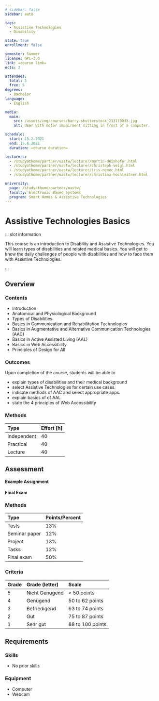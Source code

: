 ```yaml
---
# sidebar: false
sidebar: auto

tags:
  - Assistive Technologies
  - Disability

state: true
enrollment: false

semester: Summer
license: GPL-3.0
link: =course link=
ects: 2

attendees:
  total: 5
  free: 5
degrees:
  - Bachelor
language:
  - English

media:
  main:
    src: /assets/img/courses/harry-shutterstock_213119035.jpg
    alt: User with motor impairment sitting in front of a computer.

schedule:
  start: 15.2.2021
  end: 15.6.2021
  duration: =course duration=

lecturers:
  - /studyathome/partner/uastw/lecturer/martin-deinhofer.html
  - /studyathome/partner/uastw/lecturer/christoph-veigl.html
  - /studyathome/partner/uastw/lecturer/iris-nemec.html
  - /studyathome/partner/uastw/lecturer/christina-hochleitner.html

university:
  page: /studyathome/partner/uastw/
  faculty: Electronic Based Systems
  program: Smart Homes & Assistive Technologies
---
```


# Assistive Technologies Basics

::: slot information

This course is an introduction to Disability and Assistive Technologies. You will learn types of disabilities and related medical basics. You will get to know the daily challenges of people with disabilities and how to face them with Assistive Technologies.

:::

## Overview

### Contents

- Introduction
- Anatomical and Physiological Background
- Types of Disabilities
- Basics in Communication and Rehabilitation Technologies
- Basics in Augmentative and Alternative Communication Technologies (AAC)
- Basics in Active Assisted Living (AAL)
- Basics in Web Accessibility
- Principles of Design for All

### Outcomes

Upon completion of the course, students will be able to

- explain types of disabilities and their medical background
- select Assistive Technologies for certain use cases.
- indicate methods of AAC and select appropriate apps.
- explain basics of of AAL
- state the 4 principles of Web Accessibility

### Methods

| Type        | Effort \[h\] |
| :---------- | :----------- |
| Independent | 40           |
| Practical   | 40           |
| Lecture     | 40           |

## Assessment

<!-- Describe Assessment procedure verbally -->

#### Example Assignment

<!-- Describe an example assignment definition -->

#### Final Exam

<!-- The final exam will be ... -->

### Methods

| Type          | Points/Percent |
| :------------ | :------------- |
| Tests         | 13%            |
| Seminar paper | 12%            |
| Project       | 13%            |
| Tasks         | 12%            |
| Final exam    | 50%            |

### Criteria

| Grade | Grade (letter) | Scale            |
| :---- | :------------- | :--------------- |
| 5     | Nicht Genügend | < 50 points      |
| 4     | Genügend       | 50 to 62 points  |
| 3     | Befriedigend   | 63 to 74 points  |
| 2     | Gut            | 75 to 87 points  |
| 1     | Sehr gut       | 88 to 100 points |

## Requirements

### Skills

- No prior skills

### Equipment

- Computer
- Webcam
